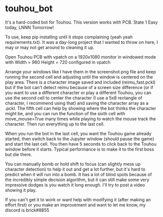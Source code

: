 # touhou_bot
It's a hard-coded bot for Touhou. This version works with PCB. State 1 Easy today, LNNN Tomorrow!

To use, keep pip installing until it stops complaining (yeah yeah requirements.txt). It was a day-long project that I wanted to throw on here, I may or may not get around to cleaning it up.

Open Touhou PCB with vpatch on a 1920x1080 monitor in windowed mode with Width = 960 Height = 720 configured in vpatch

Arrange your windows like I have them in the screenshot.png file and keep running the second cell and adjusting until the window is centered on the play area. There is a character image saved and included (reimu_fast.pckl) but if the bot can't detect reimu because of a screen size difference (or if you want to use a different character or play a different Touhou, you can use the second cell to center the character (I use a 5x8 rectangle of character, I recommend using that) and saving the character array as a .pckl. The fifth cell can help by showing where the bot thinks the character might be, and you can run the function of the sixth cell with move_mouse=True many times while playing to watch the mouse track the character. Then run everything up to the last cell.

When you run the bot in the last cell, you want the Touhou game already started, then switch back to the Jupyter window (should pause the game) and start the last cell. You then have 5 seconds to click back to the Touhou window before it starts. Typical performance is to make it to the first boss but die there. 

You can manually bomb or hold shift to focus (can slightly mess up character detection) to help it out and get a lot further, but it's hard to predict when it will run into a bomb. It has a lot of blind spots because of the incredibly simple decision algorithm, but it can still make some very impressive dodges is you watch it long enough. I'll try to post a video showing it play.

If you can't get it to work or want help with modifying it (after making an effort first) or you make an improvement and want to let me know, my discord is brick#8855

